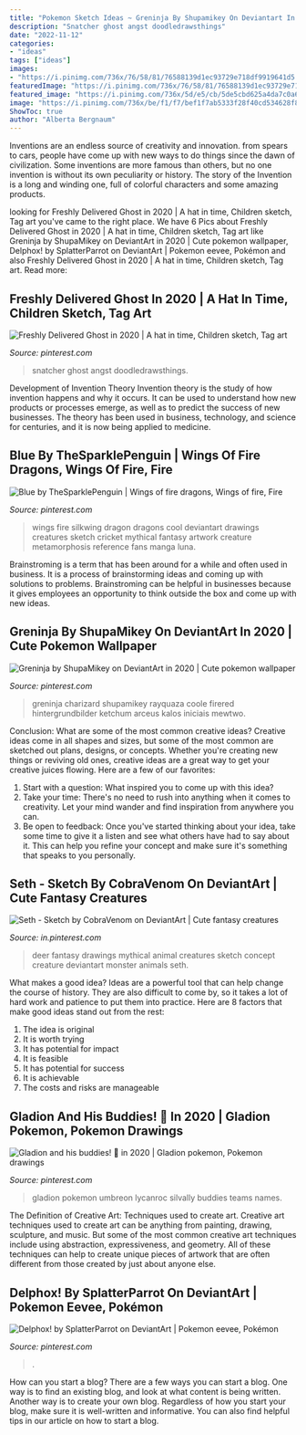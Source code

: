 ```yaml
---
title: "Pokemon Sketch Ideas ~ Greninja By Shupamikey On Deviantart In 2020"
description: "Snatcher ghost angst doodledrawsthings"
date: "2022-11-12"
categories:
- "ideas"
tags: ["ideas"]
images:
- "https://i.pinimg.com/736x/76/58/81/76588139d1ec93729e718df9919641d5.jpg"
featuredImage: "https://i.pinimg.com/736x/76/58/81/76588139d1ec93729e718df9919641d5.jpg"
featured_image: "https://i.pinimg.com/736x/5d/e5/cb/5de5cbd625a4da7c0a666adf8a1f81a4--deer-art-fantasy-creatures.jpg"
image: "https://i.pinimg.com/736x/be/f1/f7/bef1f7ab5333f28f40cd534628f833ce.jpg"
ShowToc: true
author: "Alberta Bergnaum"
---
```



Inventions are an endless source of creativity and innovation. from spears to cars, people have come up with new ways to do things since the dawn of civilization. Some inventions are more famous than others, but no one invention is without its own peculiarity or history. The story of the Invention is a long and winding one, full of colorful characters and some amazing products.

	

		
looking for Freshly Delivered Ghost in 2020 | A hat in time, Children sketch, Tag art you've came to the right place. We have 6 Pics about Freshly Delivered Ghost in 2020 | A hat in time, Children sketch, Tag art like Greninja by ShupaMikey on DeviantArt in 2020 | Cute pokemon wallpaper, Delphox! by SplatterParrot on DeviantArt | Pokemon eevee, Pokémon and also Freshly Delivered Ghost in 2020 | A hat in time, Children sketch, Tag art. Read more:
		
    
## Freshly Delivered Ghost In 2020 | A Hat In Time, Children Sketch, Tag Art

<img loading=lazy src="https://i.pinimg.com/736x/0d/dc/71/0ddc71c04a25b560c945e8b48393c00e.jpg" onerror="this.onerror=null;this.src='https://tse3.mm.bing.net/th?id=OIP.Ln6j86gxIPC9fpOD3yoXKwHaMW&amp;pid=15.1';" alt="Freshly Delivered Ghost in 2020 | A hat in time, Children sketch, Tag art">

_Source: pinterest.com_

>snatcher ghost angst doodledrawsthings. 

	

Development of Invention Theory
Invention theory is the study of how invention happens and why it occurs. It can be used to understand how new products or processes emerge, as well as to predict the success of new businesses. The theory has been used in business, technology, and science for centuries, and it is now being applied to medicine.

    
## Blue By TheSparklePenguin | Wings Of Fire Dragons, Wings Of Fire, Fire

<img loading=lazy src="https://i.pinimg.com/736x/be/f1/f7/bef1f7ab5333f28f40cd534628f833ce.jpg" onerror="this.onerror=null;this.src='https://tse2.mm.bing.net/th?id=OIP.PYWoVja702sDxfej8UDa3AHaKs&amp;pid=15.1';" alt="Blue by TheSparklePenguin | Wings of fire dragons, Wings of fire, Fire">

_Source: pinterest.com_

>wings fire silkwing dragon dragons cool deviantart drawings creatures sketch cricket mythical fantasy artwork creature metamorphosis reference fans manga luna. 

	

Brainstroming is a term that has been around for a while and often used in business. It is a process of brainstorming ideas and coming up with solutions to problems. Brainstroming can be helpful in businesses because it gives employees an opportunity to think outside the box and come up with new ideas.

    
## Greninja By ShupaMikey On DeviantArt In 2020 | Cute Pokemon Wallpaper

<img loading=lazy src="https://i.pinimg.com/736x/83/27/d5/8327d5140765c3e65effe56d1dcb1994.jpg" onerror="this.onerror=null;this.src='https://tse1.mm.bing.net/th?id=OIP.7b-MKJ4kQx-FxA8lXqVT6QHaNK&amp;pid=15.1';" alt="Greninja by ShupaMikey on DeviantArt in 2020 | Cute pokemon wallpaper">

_Source: pinterest.com_

>greninja charizard shupamikey rayquaza coole firered hintergrundbilder ketchum arceus kalos iniciais mewtwo. 

	

Conclusion: What are some of the most common creative ideas?
Creative ideas come in all shapes and sizes, but some of the most common are sketched out plans, designs, or concepts. Whether you're creating new things or reviving old ones, creative ideas are a great way to get your creative juices flowing. Here are a few of our favorites:
1. Start with a question: What inspired you to come up with this idea?
2. Take your time: There's no need to rush into anything when it comes to creativity. Let your mind wander and find inspiration from anywhere you can.
3. Be open to feedback: Once you've started thinking about your idea, take some time to give it a listen and see what others have had to say about it. This can help you refine your concept and make sure it's something that speaks to you personally.

    
## Seth - Sketch By CobraVenom On DeviantArt | Cute Fantasy Creatures

<img loading=lazy src="https://i.pinimg.com/736x/5d/e5/cb/5de5cbd625a4da7c0a666adf8a1f81a4--deer-art-fantasy-creatures.jpg" onerror="this.onerror=null;this.src='https://tse3.mm.bing.net/th?id=OIP.jV3TrTH6QSr9kErSkur9DQHaMx&amp;pid=15.1';" alt="Seth - Sketch by CobraVenom on DeviantArt | Cute fantasy creatures">

_Source: in.pinterest.com_

>deer fantasy drawings mythical animal creatures sketch concept creature deviantart monster animals seth. 

	

What makes a good idea?
Ideas are a powerful tool that can help change the course of history. They are also difficult to come by, so it takes a lot of hard work and patience to put them into practice. Here are 8 factors that make good ideas stand out from the rest: 
1. The idea is original 
2. It is worth trying 
3. It has potential for impact 
4. It is feasible 
5. It has potential for success 
6. It is achievable 
7. The costs and risks are manageable 

    
## Gladion And His Buddies! 🖤 In 2020 | Gladion Pokemon, Pokemon Drawings

<img loading=lazy src="https://i.pinimg.com/736x/76/58/81/76588139d1ec93729e718df9919641d5.jpg" onerror="this.onerror=null;this.src='https://tse1.mm.bing.net/th?id=OIP.zCm9PhRaLwzhk0RNlXrxyQHaHa&amp;pid=15.1';" alt="Gladion and his buddies! 🖤 in 2020 | Gladion pokemon, Pokemon drawings">

_Source: pinterest.com_

>gladion pokemon umbreon lycanroc silvally buddies teams names. 

	

The Definition of Creative Art: Techniques used to create art.
Creative art techniques used to create art can be anything from painting, drawing, sculpture, and music. But some of the most common creative art techniques include using abstraction, expressiveness, and geometry. All of these techniques can help to create unique pieces of artwork that are often different from those created by just about anyone else.

    
## Delphox! By SplatterParrot On DeviantArt | Pokemon Eevee, Pokémon

<img loading=lazy src="https://i.pinimg.com/736x/01/9b/91/019b914a9cb537d3c02421cbf251c82d.jpg" onerror="this.onerror=null;this.src='https://tse1.mm.bing.net/th?id=OIP._t3UhqAZtBQg_2-JtlN3rAHaKX&amp;pid=15.1';" alt="Delphox! by SplatterParrot on DeviantArt | Pokemon eevee, Pokémon">

_Source: pinterest.com_

>. 

	

How can you start a blog?
There are a few ways you can start a blog. One way is to find an existing blog, and look at what content is being written. Another way is to create your own blog. Regardless of how you start your blog, make sure it is well-written and informative. You can also find helpful tips in our article on how to start a blog.

